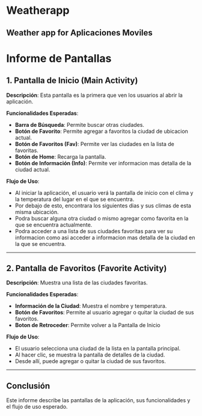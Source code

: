# Weatherapp
 Weather app for Aplicaciones Moviles
---
# Informe de Pantallas

## 1. Pantalla de Inicio (Main Activity)

**Descripción**: Esta pantalla es la primera que ven los usuarios al abrir la aplicación.

**Funcionalidades Esperadas**:
- **Barra de Búsqueda**: Permite buscar otras ciudades.
- **Botón de Favorito**: Permite agregar a favoritos la ciudad de ubicacion actual.
- **Botón de Favoritos (Fav)**: Permite ver las ciudades en la lista de favoritas.
- **Botón de Home**: Recarga la pantalla.
- **Botón de Información (Info)**: Permite ver informacion mas detalla de la ciudad actual.

**Flujo de Uso**:
- Al iniciar la aplicación, el usuario verá la pantalla de inicio con el clima y la temperatura del lugar en el que se encuentra.
- Por debajo de esto, encontrara los siguientes dias y sus climas de esta misma ubicación.
- Podra buscar alguna otra ciudad o mismo agregar como favorita en la que se encuentra actualmente.
- Podra acceder a una lista de sus ciudades favoritas para ver su informacion como asi acceder a informacion mas detalla de la ciudad en la que se encuentra.

---

## 2. Pantalla de Favoritos (Favorite Activity)

**Descripción**: Muestra una lista de las ciudades favoritas.

**Funcionalidades Esperadas**:
- **Información de la Ciudad**: Muestra el nombre y temperatura.
- **Botón de Favoritos**: Permite al usuario agregar o quitar la ciudad de sus favoritos.
- **Boton de Retroceder**: Permite volver a la Pantalla de Inicio

**Flujo de Uso**:
- El usuario selecciona una ciudad de la lista en la pantalla principal.
- Al hacer clic, se muestra la pantalla de detalles de la ciudad.
- Desde allí, puede agregar o quitar la ciudad de sus favoritos.

---

## Conclusión

Este informe describe las pantallas de la aplicación, sus funcionalidades y el flujo de uso esperado.
